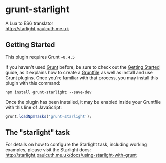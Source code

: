 # grunt-starlight
A Lua to ES6 translator  
http://starlight.paulcuth.me.uk

## Getting Started
This plugin requires Grunt `~0.4.5`

If you haven't used [Grunt](http://gruntjs.com/) before, be sure to check out the [Getting Started](http://gruntjs.com/getting-started) guide, as it explains how to create a [Gruntfile](http://gruntjs.com/sample-gruntfile) as well as install and use Grunt plugins. Once you're familiar with that process, you may install this plugin with this command:

```shell
npm install grunt-starlight --save-dev
```

Once the plugin has been installed, it may be enabled inside your Gruntfile with this line of JavaScript:

```js
grunt.loadNpmTasks('grunt-starlight');
```

## The "starlight" task

For details on how to configure the Starlight task, including working examples, please visit the Starlight docs:
http://starlight.paulcuth.me.uk/docs/using-starlight-with-grunt

